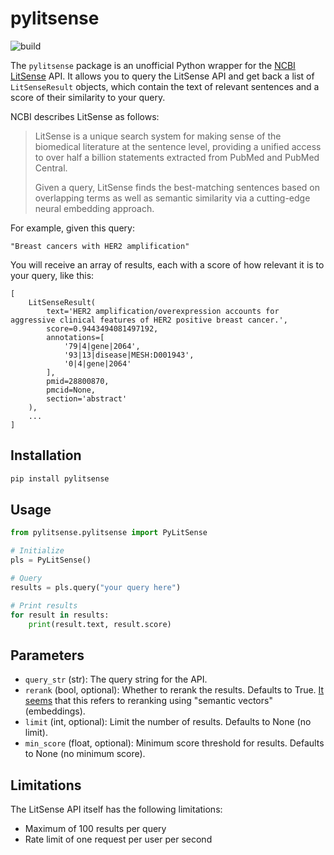 # pylitsense

![build](https://github.com/simonmesmith/pylitsense/actions/workflows/build.yml/badge.svg?branch=main)

The `pylitsense` package is an unofficial Python wrapper for the [NCBI LitSense](https://www.ncbi.nlm.nih.gov/research/litsense/) API. It allows you to query the LitSense API and get back a list of `LitSenseResult` objects, which contain the text of relevant sentences and a score of their similarity to your query.

NCBI describes LitSense as follows:

> LitSense is a unique search system for making sense of the biomedical literature at the sentence level, providing a unified access to over half a billion statements extracted from PubMed and PubMed Central.
> 
> Given a query, LitSense finds the best-matching sentences based on overlapping terms as well as semantic similarity via a cutting-edge neural embedding approach.

For example, given this query:

```
"Breast cancers with HER2 amplification"
```

You will receive an array of results, each with a score of how relevant it is to your query, like this:

```
[
    LitSenseResult(
        text='HER2 amplification/overexpression accounts for aggressive clinical features of HER2 positive breast cancer.', 
        score=0.9443494081497192, 
        annotations=[
            '79|4|gene|2064', 
            '93|13|disease|MESH:D001943', 
            '0|4|gene|2064'
        ],
        pmid=28800870,
        pmcid=None,
        section='abstract'
    ), 
    ...
]
```

## Installation

```bash
pip install pylitsense
```

## Usage

```python
from pylitsense.pylitsense import PyLitSense

# Initialize
pls = PyLitSense()

# Query
results = pls.query("your query here")

# Print results
for result in results:
    print(result.text, result.score)
```

## Parameters

- `query_str` (str): The query string for the API.
- `rerank` (bool, optional): Whether to rerank the results. Defaults to True.  [It seems](https://www.ncbi.nlm.nih.gov/pmc/articles/PMC6602490/) that this refers to reranking using "semantic vectors" (embeddings).
- `limit` (int, optional): Limit the number of results. Defaults to None (no limit).
- `min_score` (float, optional): Minimum score threshold for results. Defaults to None (no minimum score).

## Limitations

The LitSense API itself has the following limitations:

* Maximum of 100 results per query
* Rate limit of one request per user per second
